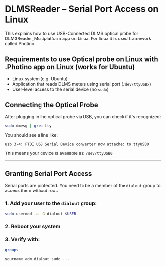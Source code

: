 # DLMSReader – Serial Port Access on Linux

This explains how to use USB-Connected DLMS optical probe for DLMSReader_Multiplatform app on Linux.
For linux it is used framework called Photino.


## Requirements to use Optical probe on Linux with .Photino app on Linux (works for Ubuntu)
- Linux system (e.g. Ubuntu)
- Application that reads DLMS meters using serial port (`/dev/ttyUSBx`)
- User-level access to the serial device (no `sudo`)

## Connecting the Optical Probe

After plugging in the optical probe via USB, you can check if it's recognized:

```bash
sudo dmesg | grep tty
```

You should see a line like:

```
usb 3-4: FTDI USB Serial Device converter now attached to ttyUSB0
```

This means your device is available as: `/dev/ttyUSB0`

---

## Granting Serial Port Access

Serial ports are protected. You need to be a member of the `dialout` group to access them without root:

### 1. Add your user to the `dialout` group:

```bash
sudo usermod -a -G dialout $USER
```

### 2. Reboot your system
### 3. Verify with:

```bash
groups
```

```
yourname adm dialout sudo ...
```

